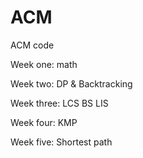 # ACM
ACM code

Week one: math

Week two: DP & Backtracking

Week three: LCS BS LIS

Week four: KMP

Week five: Shortest path
